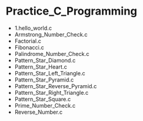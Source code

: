# Practice_C_Programming

- 1.hello_world.c
- Armstrong_Number_Check.c
- Factorial.c
- Fibonacci.c
- Palindrome_Number_Check.c
- Pattern_Star_Diamond.c
- Pattern_Star_Heart.c
- Pattern_Star_Left_Triangle.c
- Pattern_Star_Pyramid.c
- Pattern_Star_Reverse_Pyramid.c
- Pattern_Star_Right_Triangle.c
- Pattern_Star_Square.c
- Prime_Number_Check.c
- Reverse_Number.c
